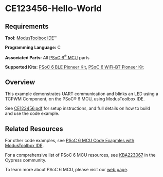 # CE123456-Hello-World

## Requirements

**Tool:** [ModusToolbox IDE](http://www.cypress.com/products/modustoolbox-integrated-design-environment-ide)™

**Programming Language:** C

**Associated Parts:** All [PSoC 6<sup>®</sup> MCU](http://www.cypress.com/PSoC6) parts

**Supported Kits:** [PSoC 6 BLE Pioneer Kit](http://www.cypress.com/go/cy8ckit-062-ble), [PSoC 6 WiFi-BT Pioneer Kit](http://www.cypress.com/documentation/development-kitsboards/psoc-6-wifi-bt-pioneer-kit)

## Overview

This example demonstrates UART communication and blinks an LED using a TCPWM Component, on the PSoC® 6 MCU, using ModusToolbox IDE.

See [CE123456.pdf](https://github.com/JimTrudeau/CE123456-Hello-World/blob/master/CE123456.pdf) for setup instructions, and full details on how to build and use the code example.

## Related Resources

For other code examples, see [PSoC 6 MCU Code Exapmles with ModusToolbox IDE](https://github.com/JimTrudeau/PSoC-6-MCU-Code-Examples-with-ModusToolbox).

For a comprehensive list of PSoC 6 MCU resources, see [KBA223067](https://community.cypress.com/docs/DOC-14644) in the Cypress community. 

To learn more about PSoC 6 MCU, please visit our [web page](http://www.cypress.com/products/32-bit-arm-cortex-m4-psoc-6).
